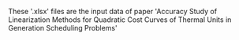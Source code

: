 These '.xlsx' files are the input data of paper 'Accuracy Study of Linearization Methods for Quadratic Cost Curves of Thermal Units in Generation Scheduling Problems'
